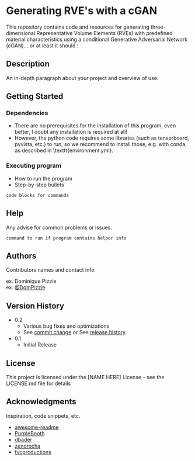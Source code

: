# Generating RVE's with a cGAN

This repository contains code and resources for generating three-dimensional Representative Volume Elements (RVEs) with predefined material characteristics using a conditional Generative Adversarial Network (cGAN)... or at least it should :

## Description

An in-depth paragraph about your project and overview of use.

## Getting Started

### Dependencies

* There are no prerequisites for the installation of this program, even better, I doubt any installation is required at all!
* However, the python code requires some libraries (such as tensorboard, pyvista, etc.) to run, so we recommend to install those, e.g. with conda, as described in \texttt{environment.yml}.

### Executing program

* How to run the program
* Step-by-step bullets
```
code blocks for commands
```

## Help

Any advise for common problems or issues.
```
command to run if program contains helper info
```

## Authors

Contributors names and contact info

ex. Dominique Pizzie  
ex. [@DomPizzie](https://twitter.com/dompizzie)

## Version History

* 0.2
    * Various bug fixes and optimizations
    * See [commit change]() or See [release history]()
* 0.1
    * Initial Release

## License

This project is licensed under the [NAME HERE] License - see the LICENSE.md file for details

## Acknowledgments

Inspiration, code snippets, etc.
* [awesome-readme](https://github.com/matiassingers/awesome-readme)
* [PurpleBooth](https://gist.github.com/PurpleBooth/109311bb0361f32d87a2)
* [dbader](https://github.com/dbader/readme-template)
* [zenorocha](https://gist.github.com/zenorocha/4526327)
* [fvcproductions](https://gist.github.com/fvcproductions/1bfc2d4aecb01a834b46)